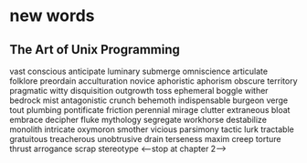 # new words

## The Art of Unix Programming

vast
conscious
anticipate
luminary
submerge
omniscience
articulate
folklore
preordain
acculturation
novice
aphoristic
aphorism
obscure
territory
pragmatic
witty
disquisition
outgrowth
toss
ephemeral
boggle
wither
bedrock
mist
antagonistic
crunch
behemoth
indispensable
burgeon
verge
tout
plumbing
pontificate
friction
perennial
mirage
clutter
extraneous
bloat
embrace
decipher
fluke
mythology
segregate
workhorse
destabilize
monolith
intricate
oxymoron
smother
vicious
parsimony
tactic
lurk
tractable
gratuitous
treacherous
unobtrusive
drain
terseness
maxim
creep
torture
thrust
arrogance
scrap
stereotype
<--stop at chapter 2-->
